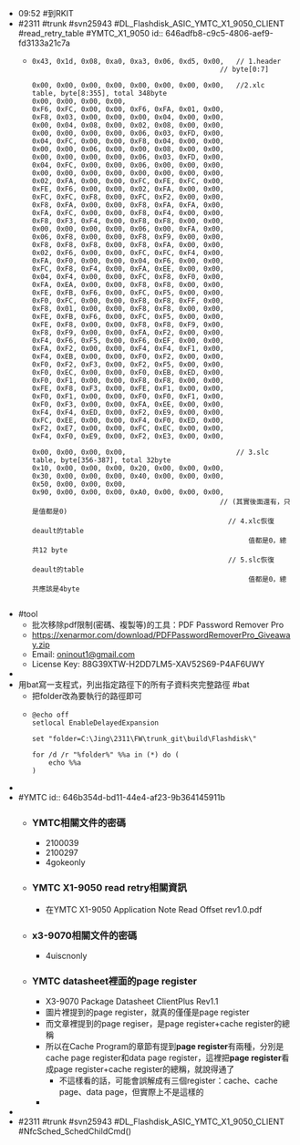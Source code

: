 - 09:52 #到RKIT
- #2311 #trunk #svn25943 #DL_Flashdisk_ASIC_YMTC_X1_9050_CLIENT #read_retry_table #YMTC_X1_9050
  id:: 646adfb8-c9c5-4806-aef9-fd3133a21c7a
	- ```
	  0x43, 0x1d, 0x08, 0xa0, 0xa3, 0x06, 0xd5, 0x00,	// 1.header
	  												// byte[0:7]
	  
	  0x00, 0x00, 0x00, 0x00, 0x00, 0x00, 0x00, 0x00,	//2.xlc table, byte[8:355], total 348byte
	  0x00, 0x00, 0x00, 0x00, 
	  0xF6, 0xFC, 0x00, 0x00, 0xF6, 0xFA, 0x01, 0x00,
	  0xF8, 0x03, 0x00, 0x00, 0x00, 0x04, 0x00, 0x00,
	  0x00, 0x04, 0x08, 0x00, 0x02, 0x08, 0x00, 0x00,
	  0x00, 0x00, 0x00, 0x00, 0x06, 0x03, 0xFD, 0x00,
	  0x04, 0xFC, 0x00, 0x00, 0xF8, 0x04, 0x00, 0x00,
	  0x00, 0x00, 0x06, 0x00, 0x00, 0x08, 0x00, 0x00,
	  0x00, 0x00, 0x00, 0x00, 0x06, 0x03, 0xFD, 0x00,
	  0x04, 0xFC, 0x00, 0x00, 0x06, 0x00, 0x00, 0x00,
	  0x00, 0x00, 0x00, 0x00, 0x00, 0x00, 0x00, 0x00,
	  0x02, 0xFA, 0x00, 0x00, 0xFC, 0xFE, 0xFC, 0x00,
	  0xFE, 0xF6, 0x00, 0x00, 0x02, 0xFA, 0x00, 0x00,
	  0xFC, 0xFC, 0xF8, 0x00, 0xFC, 0xF2, 0x00, 0x00,
	  0xF8, 0xFA, 0x00, 0x00, 0xF8, 0xFA, 0xFA, 0x00,
	  0xFA, 0xFC, 0x00, 0x00, 0xF8, 0xF4, 0x00, 0x00,
	  0xF8, 0xF3, 0xF4, 0x00, 0xF8, 0xF8, 0x00, 0x00,
	  0x00, 0x00, 0x00, 0x00, 0x06, 0x00, 0xFA, 0x00,
	  0x06, 0xF8, 0x00, 0x00, 0xF8, 0xF9, 0x00, 0x00,
	  0xF8, 0xF8, 0xF8, 0x00, 0xF8, 0xFA, 0x00, 0x00,
	  0x02, 0xF6, 0x00, 0x00, 0xFC, 0xFC, 0xF4, 0x00,
	  0xFA, 0xF0, 0x00, 0x00, 0x04, 0xF6, 0x00, 0x00,
	  0xFC, 0xF8, 0xF4, 0x00, 0xFA, 0xEE, 0x00, 0x00,
	  0x04, 0xF4, 0x00, 0x00, 0xFC, 0xF8, 0xF0, 0x00,
	  0xFA, 0xEA, 0x00, 0x00, 0xF8, 0xF8, 0x00, 0x00,
	  0xFE, 0xFB, 0xF6, 0x00, 0xFC, 0xF5, 0x00, 0x00,
	  0xF0, 0xFC, 0x00, 0x00, 0xF8, 0xF8, 0xFF, 0x00,
	  0xF8, 0x01, 0x00, 0x00, 0xF8, 0xF8, 0x00, 0x00,
	  0xFE, 0xFB, 0xF6, 0x00, 0xFC, 0xF5, 0x00, 0x00,
	  0xFE, 0xF8, 0x00, 0x00, 0xF8, 0xF8, 0xF9, 0x00,
	  0xF8, 0xF9, 0x00, 0x00, 0xFA, 0xF2, 0x00, 0x00,
	  0xF4, 0xF6, 0xF5, 0x00, 0xF6, 0xEF, 0x00, 0x00,
	  0xFA, 0xF2, 0x00, 0x00, 0xF4, 0xF4, 0xF1, 0x00,
	  0xF4, 0xEB, 0x00, 0x00, 0xF0, 0xF2, 0x00, 0x00,
	  0xF0, 0xF2, 0xF3, 0x00, 0xF2, 0xF5, 0x00, 0x00,
	  0xF0, 0xEC, 0x00, 0x00, 0xF0, 0xEB, 0xED, 0x00,
	  0xF0, 0xF1, 0x00, 0x00, 0xF8, 0xF8, 0x00, 0x00,
	  0xFE, 0xF8, 0xF3, 0x00, 0xFE, 0xF1, 0x00, 0x00,
	  0xF0, 0xF1, 0x00, 0x00, 0xF0, 0xF0, 0xF1, 0x00,
	  0xF0, 0xF3, 0x00, 0x00, 0xFA, 0xEE, 0x00, 0x00,
	  0xF4, 0xF4, 0xED, 0x00, 0xF2, 0xE9, 0x00, 0x00,
	  0xFC, 0xEE, 0x00, 0x00, 0xF4, 0xF0, 0xED, 0x00,
	  0xF2, 0xE7, 0x00, 0x00, 0xFC, 0xEC, 0x00, 0x00,
	  0xF4, 0xF0, 0xE9, 0x00, 0xF2, 0xE3, 0x00, 0x00,
	  
	  0x00, 0x00, 0x00, 0x00,							// 3.slc table, byte[356-387], total 32byte
	  0x10, 0x00, 0x00, 0x00, 0x20, 0x00, 0x00, 0x00,
	  0x30, 0x00, 0x00, 0x00, 0x40, 0x00, 0x00, 0x00,
	  0x50, 0x00, 0x00, 0x00,
	  0x90, 0x00, 0x00, 0x00, 0xA0, 0x00, 0x00, 0x00,
	  												// (其實後面還有，只是值都是0)
	                                                  // 4.xlc恢復deault的table
	                                                       值都是0，總共12 byte
	                                                  // 5.slc恢復deault的table
	                                                       值都是0，總共應該是4byte
	  												
	  ```
- #tool
	- 批次移除pdf限制(密碼、複製等)的工具：PDF Password Remover Pro
	- https://xenarmor.com/download/PDFPasswordRemoverPro_Giveaway.zip
	- Email: oninout1@gmail.com
	- License Key: 88G39XTW-H2DD7LM5-XAV52S69-P4AF6UWY
-
- 用bat寫一支程式，列出指定路徑下的所有子資料夾完整路徑 #bat
	- 把folder改為要執行的路徑即可
	- ```
	  @echo off
	  setlocal EnableDelayedExpansion
	  
	  set "folder=C:\Jing\2311\FW\trunk_git\build\Flashdisk\"
	  
	  for /d /r "%folder%" %%a in (*) do (
	      echo %%a
	  )
	  ```
-
- #YMTC
  id:: 646b354d-bd11-44e4-af23-9b364145911b
	- ### YMTC相關文件的密碼
		- 2100039
		- 2100297
		- 4gokeonly
	- ### YMTC X1-9050 read retry相關資訊
		- 在YMTC X1-9050 Application Note Read Offset rev1.0.pdf
	- ### x3-9070相關文件的密碼
		- 4uiscnonly
	- ### YMTC datasheet裡面的page register
		- X3-9070 Package Datasheet ClientPlus Rev1.1
		- 圖片裡提到的page register，就真的僅僅是page register
		- 而文章裡提到的page regiser，是page register+cache register的總稱
		- 所以在Cache Program的章節有提到**page register**有兩種，分別是cache page register和data page register，這裡把**page register**看成page register+cache register的總稱，就說得通了
			- 不這樣看的話，可能會誤解成有三個register：cache、cache page、data page，但實際上不是這樣的
		-
-
- #2311 #trunk #svn25943 #DL_Flashdisk_ASIC_YMTC_X1_9050_CLIENT #NfcSched_SchedChildCmd()